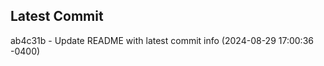 
## Latest Commit
ab4c31b - Update README with latest commit info (2024-08-29 17:00:36 -0400) <Yunxi-Zhou>
